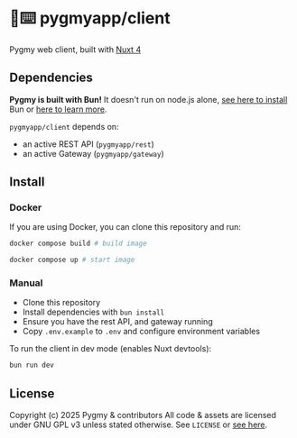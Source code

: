 # 🐰⌨️ pygmyapp/client

Pygmy web client, built with [Nuxt 4](https://nuxt.com/)

## Dependencies
**Pygmy is built with Bun!** It doesn't run on node.js alone, [see here to install](https://bun.com/docs/installation) Bun or [here to learn more](https://bun.sh).

`pygmyapp/client` depends on:
- an active REST API (`pygmyapp/rest`)
- an active Gateway (`pygmyapp/gateway`)

## Install

### Docker

If you are using Docker, you can clone this repository and run:

```sh
docker compose build # build image

docker compose up # start image
```

### Manual

- Clone this repository
- Install dependencies with `bun install`
- Ensure you have the rest API, and gateway running
- Copy `.env.example` to `.env` and configure environment variables

To run the client in dev mode (enables Nuxt devtools):

```sh
bun run dev
```

## License
Copyright (c) 2025 Pygmy & contributors
All code & assets are licensed under GNU GPL v3 unless stated otherwise.
See `LICENSE` or [see here](https://www.gnu.org/licenses/gpl-3.0.txt).